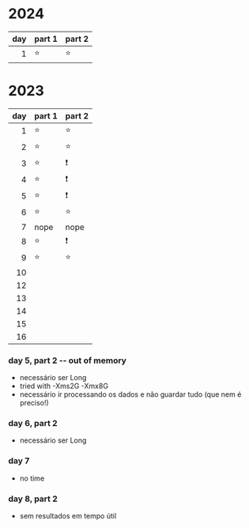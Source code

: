 # 2024

| day | part 1 | part 2 |
|----:|--------|--------|
|   1 | :star: | :star: |

# 2023

| day | part 1 | part 2        |
|----:|--------|---------------|
|   1 | :star: | :star:        |
|   2 | :star: | :star:        |
|   3 | :star: | :exclamation: |
|   4 | :star: | :exclamation: |
|   5 | :star: | :exclamation: |
|   6 | :star: | :star:        |
|   7 | nope   | nope          |
|   8 | :star: | :exclamation: |
|   9 | :star: | :star:        |
|  10 |        |               |
|  12 |        |               |
|  13 |        |               |
|  14 |        |               |
|  15 |        |               |
|  16 |        |               |

### day 5, part 2 -- out of memory

* necessário ser Long
* tried with -Xms2G -Xmx8G
* necessário ir processando os dados e não guardar tudo (que nem é preciso!)

### day 6, part 2

* necessário ser Long

### day 7

* no time

### day 8, part 2

* sem resultados em tempo útil
